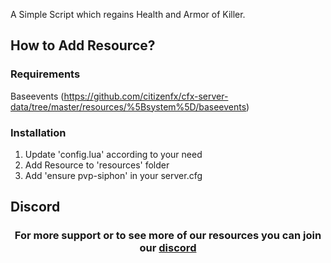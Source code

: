 A Simple Script which regains Health and Armor of Killer.

## How to Add Resource?

###  Requirements
Baseevents (https://github.com/citizenfx/cfx-server-data/tree/master/resources/%5Bsystem%5D/baseevents)

### Installation

1. Update 'config.lua' according to your need
2. Add Resource to 'resources' folder
3. Add 'ensure pvp-siphon' in your server.cfg

## Discord
<h3 align='center'>For more support or to see more of our resources you can join our <a href='https://discord.gg/h78wJpSE6m'<a>discord</a></h3> 
